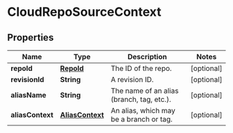 
# CloudRepoSourceContext

## Properties
Name | Type | Description | Notes
------------ | ------------- | ------------- | -------------
**repoId** | [**RepoId**](RepoId.md) | The ID of the repo. |  [optional]
**revisionId** | **String** | A revision ID. |  [optional]
**aliasName** | **String** | The name of an alias (branch, tag, etc.). |  [optional]
**aliasContext** | [**AliasContext**](AliasContext.md) | An alias, which may be a branch or tag. |  [optional]



